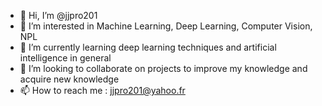 - 👋 Hi, I’m @jjpro201
- 👀 I’m interested in Machine Learning, Deep Learning, Computer Vision, NPL
- 🌱 I’m currently learning deep learning techniques and artificial intelligence in general
- 💞️ I’m looking to collaborate on projects to improve my knowledge and acquire new knowledge
- 📫 How to reach me : jjpro201@yahoo.fr

<!---
jjpro201/jjpro201 is a ✨ special ✨ repository because its `README.md` (this file) appears on your GitHub profile.
You can click the Preview link to take a look at your changes.
--->
